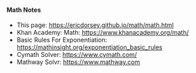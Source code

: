 #### Math Notes
* This page: https://ericdorsey.github.io/math/math.html
* Khan Academy: Math: https://www.khanacademy.org/math/
* Basic Rules For Exponentiation: https://mathinsight.org/exponentiation_basic_rules
* Cymath Solver: https://www.cymath.com/
* Mathway Solvr: https://www.mathway.com

